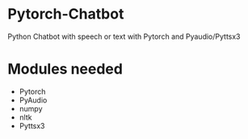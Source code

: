 # Pytorch-Chatbot
Python Chatbot with speech or text with Pytorch and Pyaudio/Pyttsx3


# Modules needed
- Pytorch
- PyAudio
- numpy
- nltk
- Pyttsx3
